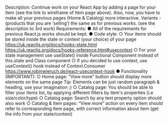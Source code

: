 Description: Continue work on your React App by adding a page for  your 
Item (see the link to wireframe of Item page above). Also, now, you have to
make all your previous pages (Home & Catalog) more interactive.
Variants -  (products that you are ‘selling’) the same as for previous works.
(see the description to 3rd work)
Requirements:
● All of the requirements for previous React.js works should be kept.
● Code style:
○ Your items should be stored inside the state or context (your 
choice) of your page
https://uk.reactjs.org/docs/hooks-state.html
https://uk.reactjs.org/docs/hooks-reference.html#usecontext
○ For your state management use useState() inside Functional 
Component  instead of this.state and Class component
○ If you decided to use context, use useContext() hook instead of 
Context.Consumer
https://www.robinwieruch.de/react-usecontext-hook
● Functionality (IMPORTANT):
○ Home page: “View more” button should display more elements
on the same page Tip: Elements can be just random paragraph
& heading, use your imagination ;)
○ Catalog page: You should be able to filter your items list, by 
applying different filters by item's properties (i.e size/color/type)
○ Catalog page: Search by any text property option should also 
work
○ Catalog & Item pages: “View more” action on every item 
should refer to corresponding Item page, with correct 
information about item (get the info from your state/context)
